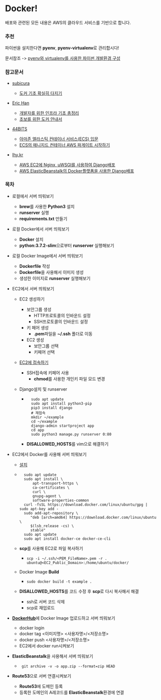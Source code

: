 # Docker!

배포와 관련된 모든 내용은 AWS의 클라우드 서비스를 기반으로 합니다.

### 추천

파이썬을 설치한다면 **pyenv**, **pyenv-virtualenv**로 관리합시다!

문서참조 -> [pyenv와 virtualenv를 사용한 파이썬 개발환경 구성](https://lhy.kr/configuring-the-python-development-environment-with-pyenv-and-virtualenv)



### 참고문서

- [subicura](https://subicura.com/)
    - [도커 기초 확실히 다지기](https://futurecreator.github.io/2018/11/16/docker-container-basics/)
- [Eric Han](https://futurecreator.github.io/)
    - [개발자를 위한 인프라 기초 총정리](https://futurecreator.github.io/2018/11/09/it-infrastructure-basics/)
    - [초보를 위한 도커 안내서](https://subicura.com/2017/01/19/docker-guide-for-beginners-1.html)

- [44BITS](https://www.44bits.io/ko)
    - [아마존 엘라스틱 컨테이너 서비스(ECS) 입문](https://www.44bits.io/ko/post/container-orchestration-101-with-docker-and-aws-elastic-container-service)
    - [ECS의 매니지드 컨테이너 AWS 파게이트 시작하기](https://www.44bits.io/ko/post/getting-started-with-ecs-fargate)
- [lhy.kr](https://lhy.kr/)
    - [AWS EC2에 Nginx, uWSGI를 사용하여 Django배포](https://lhy.kr/ec2-ubuntu-deploy)
    - [AWS ElasticBeanstalk의 Docker플랫폼을 사용한 Django배포](https://lhy.kr/eb-docker)



### 목차

- 로컬에서 서버 띄워보기

    - **brew**를 사용한 **Python3** 설치
    - **runserver** 실행
    - **requirements.txt** 만들기

- 로컬 Docker에서 서버 띄워보기

    - **Docker** 설치
    - **python:3.7.2-slim**으로부터 **runserver** 실행해보기

- 로컬 Docker Image에서 서버 띄워보기

    - **Dockerfile** 작성
    - **Dockerfile**을 사용해서 이미지 생성
    - 생성한 이미지로 **runserver** 실행해보기

- EC2에서 서버 띄워보기

    - EC2 생성하기

        - 보안그룹 생성
            - HTTP프로토콜의 인바운드 설정
            - SSH프로토콜의 인바운드 설정
        - 키 페어 생성
            - **.pem**파일을 **~/.ssh** 폴더로 이동
        - EC2 생성
            - 보안그룹 선택
            - 키페어 선택

    - [EC2에 접속하기](https://docs.aws.amazon.com/ko_kr/AWSEC2/latest/UserGuide/AccessingInstancesLinux.html)

        - SSH접속에 키페어 사용
            - **chmod**를 사용한 개인키 파일 모드 변경

    - Django설치 및 runserver

        - ```shell
            sudo apt update
            sudo apt install python3-pip
            pip3 install django
            # 재접속
            mkdir ~/example
            cd ~/example
            django-admin startproject app
            cd app
            sudo python3 manage.py runserver 0:80
            ```

        - **DISALLOWED_HOSTS**를 vim으로 해결하기

- EC2에서 Docker를 사용해 서버 띄워보기

    - [설치](https://docs.docker.com/install/linux/docker-ce/ubuntu/)

    - ```
        sudo apt update
        sudo apt install \
            apt-transport-https \
            ca-certificates \
            curl \
            gnupg-agent \
            software-properties-common
        curl -fsSL https://download.docker.com/linux/ubuntu/gpg | sudo apt-key add -
        sudo add-apt-repository \
           "deb [arch=amd64] https://download.docker.com/linux/ubuntu \
           $(lsb_release -cs) \
           stable"
        sudo apt update
        sudo apt install docker-ce docker-ce-cli
        ```

    - **scp**를 사용해 EC2로 파일 복사하기

        - `scp -i ~/.ssh/<PEM_FileName>.pem -r . ubuntu@<EC2_Public_Domain>:/home/ubuntu/docker/`

    - Docker Image **Build**

        - `sudo docker build -t example .`

    - **DISALLOWED_HOSTS**를 코드 수정 후 **scp**로 다시 복사해서 해결

        - ssh로 서버 코드 삭제
        - scp로 재업로드

- [**DockerHub**](https://hub.docker.com/)에 Docker Image 업로드하고 서버 띄워보기

    - docker login
    - docker tag <이미지명> <사용자명>/<저장소명>
    - docker push <사용자명>/<저장소명>
    - EC2에서 docker run시켜보기

- **ElasticBeanstalk**을 사용해서 서버 띄워보기

    - ` git archive -v -o app.zip --format=zip HEAD`

- **Route53**으로 서버 연결시켜보기

    - **Route53**에 도메인 등록
    - 등록한 도메인의 A레코드를 **ElasticBeanstalk**환경에 연결 